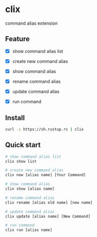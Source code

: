 # clix
command alias extension

## Feature

- [x] show command alias list
- [x] create new command alias
- [x] show command alias
- [x] rename command alias
- [x] update command alias
- [x] run command


## Install

```bash
curl -s https://sh.rustup.rs | clix
```

## Quick start

```bash
# show command alias list
clix show list

# create new command alias
clix new [alias name] [Your Command]

# show command alias
clix show [alias name]

# rename command alias
clix rename [alias old name] [new name]

# update command alias
clix update [alias name] [New Command]

# run command
clix run [alias name]
```
